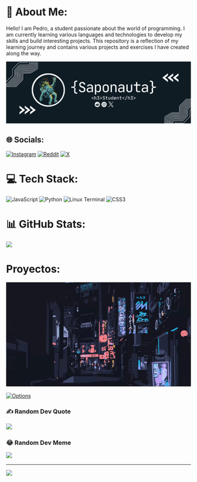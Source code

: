 # 💫 About Me:
Hello! I am Pedro, a student passionate about the world of programming. I am currently learning various languages and technologies to develop my skills and build interesting projects. This repository is a reflection of my learning journey and contains various projects and exercises I have created along the way.

![img](Saponauta.png)
## 🌐 Socials:
[![Instagram](https://img.shields.io/badge/Instagram-%23E4405F.svg?logo=Instagram&logoColor=white)](https://instagram.com/saponauta4) [![Reddit](https://img.shields.io/badge/Reddit-%23FF4500.svg?logo=Reddit&logoColor=white)](https://reddit.com/user/u/RevolutionaryUsual88) [![X](https://img.shields.io/badge/X-black.svg?logo=X&logoColor=white)](https://x.com/@Saponauta_nauta) 

# 💻 Tech Stack:
![JavaScript](https://img.shields.io/badge/javascript-%23323330.svg?style=for-the-badge&logo=javascript&logoColor=%23F7DF1E) ![Python](https://img.shields.io/badge/python-3670A0?style=for-the-badge&logo=python&logoColor=ffdd54) ![Linux Terminal](https://img.shields.io/badge/Linux%20Terminal-%234D4D4D.svg?style=for-the-badge&logo=windows-terminal&logoColor=white) ![CSS3](https://img.shields.io/badge/css3-%231572B6.svg?style=for-the-badge&logo=css3&logoColor=white)
# 📊 GitHub Stats:
![](https://github-readme-stats.vercel.app/api/top-langs/?username=pie224&theme=dark&hide_border=false&include_all_commits=false&count_private=false&layout=compact)

# Proyectos:
![gif](gif.gif)

[![Options](https://img.shields.io/github/stars/mouredev/roadmap-retos-programacion?label=Options%20)](https://github.com/pie224/Options)

### ✍️ Random Dev Quote
![](https://quotes-github-readme.vercel.app/api?type=horizontal&theme=radical)

### 😂 Random Dev Meme
<img src='https://memer-new.vercel.app/' style="height: 400px;"/>

---
[![](https://visitcount.itsvg.in/api?id=pie224&icon=2&color=0)](https://visitcount.itsvg.in)

<!-- Proudly created with GPRM ( https://gprm.itsvg.in ) -->
